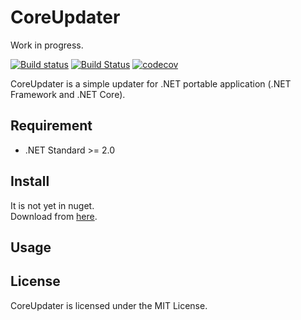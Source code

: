 # CoreUpdater

Work in progress.

[![Build status](https://ci.appveyor.com/api/projects/status/p74p6qamvqr9386u/branch/master?svg=true)](https://ci.appveyor.com/project/kuttsun/coreupdater/branch/master) 
[![Build Status](https://travis-ci.org/kuttsun/CoreUpdater.svg?branch=master)](https://travis-ci.org/kuttsun/CoreUpdater) 
[![codecov](https://codecov.io/gh/kuttsun/CoreUpdater/branch/master/graph/badge.svg)](https://codecov.io/gh/kuttsun/CoreUpdater)

CoreUpdater is a simple updater for .NET portable application (.NET Framework and .NET Core).

## Requirement

- .NET Standard >= 2.0

## Install

It is not yet in nuget.  
Download from [here](https://github.com/kuttsun/CoreUpdater/releases).

## Usage

## License

CoreUpdater is licensed under the MIT License.